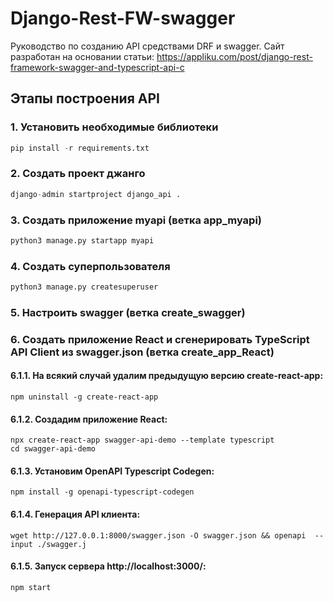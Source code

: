 # Django-Rest-FW-swagger
Руководство по созданию API средствами DRF и swagger. Сайт разработан на основании статьи: https://appliku.com/post/django-rest-framework-swagger-and-typescript-api-c

## Этапы построения API

### 1. Установить необходимые библиотеки

```python 
pip install -r requirements.txt
```

### 2. Создать проект джанго

```python 
django-admin startproject django_api .
```

### 3. Создать приложение myapi (ветка app_myapi)

```python 
python3 manage.py startapp myapi
```

### 4. Создать суперпользователя

```python 
python3 manage.py createsuperuser
```

### 5. Настроить swagger (ветка create_swagger)

### 6. Создать приложение React и сгенерировать TypeScript API Client из swagger.json (ветка create_app_React)

#### 6.1.1. На всякий случай удалим предыдущую версию create-react-app:

```
npm uninstall -g create-react-app
```

#### 6.1.2. Создадим приложение React:

```
npx create-react-app swagger-api-demo --template typescript
cd swagger-api-demo
```

#### 6.1.3. Установим OpenAPI Typescript Codegen:

```
npm install -g openapi-typescript-codegen
```

#### 6.1.4. Генерация API клиента:

```
wget http://127.0.0.1:8000/swagger.json -O swagger.json && openapi  --input ./swagger.j
```

#### 6.1.5. Запуск сервера http://localhost:3000/:

```
npm start
```


